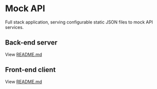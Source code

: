 # Mock API
Full stack application, serving configurable static JSON files to mock API services.

## Back-end server
View [README.md](https://github.com/chrismalcolm/mock-api/tree/main/server)

## Front-end client
View [README.md](https://github.com/chrismalcolm/mock-api/tree/main/client)